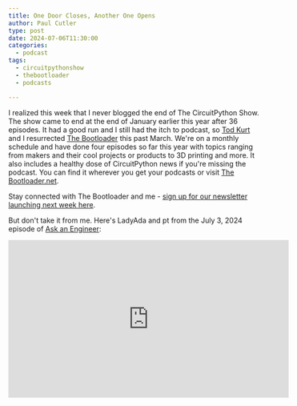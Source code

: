 ```yaml
---
title: One Door Closes, Another One Opens
author: Paul Cutler 
type: post 
date: 2024-07-06T11:30:00
categories:
  - podcast
tags:
  - circuitpythonshow
  - thebootloader
  - podcasts

---
```

I realized this week that I never blogged the end of The CircuitPython Show.  The show came to end at the end of January earlier this year after 36 episodes.  It had a good run and I still had the itch to podcast, so [Tod Kurt](https://todbot.com) and I resurrected [The Bootloader](https://thebootloader.net) this past March.  We're on a monthly schedule and have done four episodes so far this year with topics ranging from makers and their cool projects or products to 3D printing and more.  It also includes a healthy dose of CircuitPython news if you're missing the podcast.  You can find it wherever you get your podcasts or visit [The Bootloader.net](https://thebootloader.net).

Stay connected with The Bootloader and me - [sign up for our newsletter launching next week here](https://buttondown.email/thebootloader).

But don't take it from me.  Here's LadyAda and pt from the July 3, 2024 episode of [Ask an Engineer](https://www.youtube.com/watch?v=k8X6IXRyBdw):

<iframe width="560" height="315" src="https://www.youtube.com/embed/k8X6IXRyBdw?si=RPDRQF98HOnB4J8M&amp;start=67" title="YouTube video player" frameborder="0" allow="accelerometer; autoplay; clipboard-write; encrypted-media; gyroscope; picture-in-picture; web-share" referrerpolicy="strict-origin-when-cross-origin" allowfullscreen></iframe>